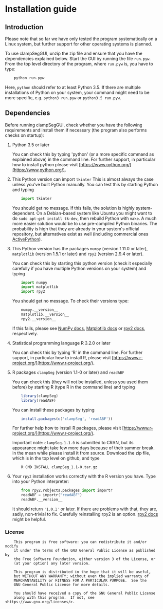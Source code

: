 # Installation guide

## Introduction

Please note that so far we have only tested the program systematically on a Linux system, but further support for other operating systems is planned.

To use clampSegGUI, unzip the zip file and ensure that you have the dependencies explained below. Start the GUI by running the file `run.pyw`. From the top level directory of the program, where `run.pyw` is, you have to type:

```bash
    python run.pyw
```

Here, `python` should refer to at least Python 3.5. If there are multiple installations of Python on your system, your command might need to be more specific, e.g. `python3 run.pyw` or `python3.5 run.pyw`.

## Dependencies

Before running clampSegGUI, check whether you have the following requirements and install them if necessary (the program also performs checks on startup):

1. Python 3.5 or later

    You can check this by typing 'python' (or a more specific command as explained above) in the command line. For further support, in particular how to install python please visit [https://www.python.org/](https://www.python.org/).

2. This Python version can import `tkinter`
    This is almost always the case unless you've built Python manually. You can test this by starting Python and typing

    ```python
        import tkinter
    ```

    You should get no message. If this fails, the solution is highly system-dependent. On a Debian-based system like Ubuntu you might want to do `sudo apt-get install tk-dev`, then rebuild Python with `make`. A much more easier solution would be to use pre-compiled Python binaries. The probability is high that they are already in your system's official repository, but alternatives exist as well (including commercial ones [ActivePython](https://www.activestate.com/products/activepython/)).

3. This Python version has the packages `numpy` (version 1.11.0 or later), `matplotlib` (version 1.5.1 or later) and `rpy2` (version 2.9.4 or later).

    You can check this by starting this python version (check it especially carefully if you have multiple Python versions on your system) and typing

    ```python
        import numpy
        import matplotlib
        import rpy2
    ```

    You should get no message. To check their versions type:

    ```python
        numpy.__version__
        matplotlib.__version__
        rpy2.__version__
    ```
    
    If this fails, please see [NumPy docs](https://docs.scipy.org/doc/numpy/user/install.html), [Matplotlib docs](https://matplotlib.org/users/installing.html) or [rpy2 docs](http://rpy.sourceforge.net/rpy2/doc-dev/html/overview.html#installation), respectively.

4. Statistical programming language R 3.2.0 or later

    You can check this by typing 'R' in the command line. For further support, in particular how to install R, please visit [https://www.r-project.org/](https://www.r-project.org/).

5. R packages `clampSeg` (version 1.1-0 or later) and `readABF`

    You can check this (they will not be installed, unless you used them before) by starting R (type R in the command line) and typing

    ```r
        library(clampSeg)
        library(readABF)
    ```

    You can install these packages by typing

    ```r
        install.packages(c('clampSeg', 'readABF'))
    ```

    For further help how to install R packages, please visit [https://www.r-project.org/](https://www.r-project.org/).

    Important note: `clampSeg-1.1-0` is submitted to CRAN, but its appearance might take few more days because of their summer break. In the mean while please install it from source. Download the zip file, which is in the top level on github, and type

     ```
         R CMD INSTALL clampSeg_1.1-0.tar.gz
     ```

6. Your `rpy2` installation works correctly with the R version you have. Type into your Python interpreter:

    ```python
        from rpy2.robjects.packages import importr
        readABF = importr("readABF")
        readABF.__version__
    ```

    It should return `'1.0.1'` or later. If there are problems with that, they are, sadly, non-trivial to fix. Carefully reinstalling rpy2 is an option. [rpy2 docs](http://rpy.sourceforge.net/rpy2/doc-dev/html/overview.html#installation) might be helpful.

### License

```
    This program is free software: you can redistribute it and/or modify
    it under the terms of the GNU General Public License as published by
    the Free Software Foundation, either version 3 of the License, or
    (at your option) any later version.

    This program is distributed in the hope that it will be useful,
    but WITHOUT ANY WARRANTY; without even the implied warranty of
    MERCHANTABILITY or FITNESS FOR A PARTICULAR PURPOSE.  See the
    GNU General Public License for more details.

    You should have received a copy of the GNU General Public License
    along with this program.  If not, see <https://www.gnu.org/licenses/>.
```

